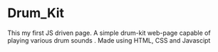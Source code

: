 # Drum_Kit
This my first JS driven page. A simple drum-kit web-page capable of playing various drum sounds . Made using HTML, CSS and Javascipt
